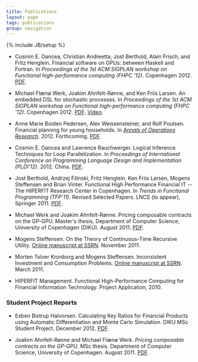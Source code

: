 ```yaml
---
title: Publications
layout: page
tags: publications
group: navigation
---
```

{% include JB/setup %}

* Cosmin E. Oancea, Christian Andreetta, Jost Berthold, Alain Frisch,
  and Fritz Henglein. Financial software on GPUs: between
  Haskell and Fortran. In _Proceedings of the 1st ACM SIGPLAN workshop
  on Functional high-performance computing (FHPC '12)_. Copenhagen 2012.
  [PDF](pdf/FHPC12HIPERFIT.pdf).

* Michael Flænø Werk, Joakim Ahnfelt-Rønne, and Ken Friis Larsen. An
  embedded DSL for stochastic processes. In _Proceedings of the 1st
  ACM SIGPLAN workshop on Functional high-performance computing (FHPC
  '12)_. Copenhagen 2012. [PDF](pdf/p93-werk.pdf). [Video](http://www.youtube.com/watch?v=ZcCJ8Z11Lsk).

* Anne Marie Boiden Pedersen, Alex Weissensteiner, and Rolf
  Poulsen. Financial planning for young households. In _[Annals of
  Operations
  Research](http://www.springer.com/business+%26+management/operations+research/journal/10479)_. 2012. Forthcoming. [PDF](http://www.math.ku.dk/~rolf/FinalVersion_200812.pdf).

* Cosmin E. Oancea and Lawrence Rauchwerger. Logical Inference
  Techniques for Loop Parallelization.  In _Proceedings of
  International Conference on Programming Language Design and
  Implementation
  (PLDI'12)_. 2012. China. [PDF](pdf/pldi102-oancea.pdf).

* Jost Berthold, Andrzej Filinski, Fritz Henglein, Ken Friis Larsen,
  Mogens Steffensen and Brian Vinter. Functional High Performance
  Financial IT -- The HIPERFIT Research Center in Copenhagen. In
  _Trends in Functional Programming (TFP'11)_. Revised Selected
  Papers. LNCS (to appear), Springer
  2011. [PDF](pdf/TFP2011HIPERFIT.pdf).

* Michael Werk and Joakim Ahnfelt-Rønne. Pricing composable contracts
  on the GP-GPU. Master's thesis, Department of Computer Science,
  University of Copenhagen (DIKU). August
  2011. [PDF](pdf/WerkAhnfelt_2011-10ab.pdf).

* Mogens Steffensen. On the Theory of Continuous-Time Recursive
  Utility. [Online manuscript at
  SSRN](http://ssrn.com/abstract=1954655). November 2011.

* Morten Tolver Kronborg and Mogens Steffensen. Inconsistent
  Investment and Consumption Problems. [Online manuscript at
  SSRN](http://ssrn.com/abstract=1794174). March 2011.

* HIPERFIT Management. Functional High-Performance Computing for
  Financial Information Technology. Project Application, 2010.

### Student Project Reports

* Esben Bistrup Halvorsen. Calculating Key Ratios for Financial
  Products using Automatic Differentiation and Monte Carlo
  Simulation. DIKU MSc Student Project. December 2012. [PDF](pdf/ad_esben.pdf).

* Joakim Ahnfelt-Rønne and Michael Flænø Werk. _Pricing composable
  contracts on the GP-GPU_. MSc thesis. Department of Computer Science,
  University of Copenhagen. August
  2011. [PDF](pdf/WerkAhnfelt_2011-10ab.pdf).